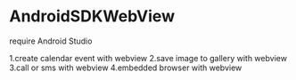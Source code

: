 AndroidSDKWebView
=================

require Android Studio

1.create calendar event with webview
2.save image to gallery with webview
3.call or sms with webview
4.embedded browser with webview
